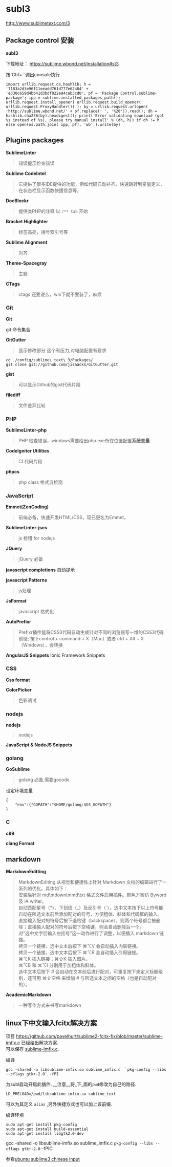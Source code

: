 # subl3

<http://www.sublimetext.com/3>

## Package control 安装

**subl3** 

下载地址： <https://sublime.wbond.net/installation#st3>

按`Ctrl+\``调出console执行

	import urllib.request,os,hashlib; h = '7183a2d3e96f11eeadd761d777e62404' + 'e330c659d4bb41d3bdf022e94cab3cd0'; pf = 'Package Control.sublime-package'; ipp = sublime.installed_packages_path(); urllib.request.install_opener( urllib.request.build_opener( urllib.request.ProxyHandler()) ); by = urllib.request.urlopen( 'http://sublime.wbond.net/' + pf.replace(' ', '%20')).read(); dh = hashlib.sha256(by).hexdigest(); print('Error validating download (got %s instead of %s), please try manual install' % (dh, h)) if dh != h else open(os.path.join( ipp, pf), 'wb' ).write(by)


## Plugins packages

**SublimeLinter**
> 错误提示检查错误

**Sublime CodeIntel**
> 它提供了很多IDE提供的功能，例如代码自动补齐，快速跳转到变量定义，在状态栏显示函数快捷信息等。

**DocBlockr**
> 提供类PHP的注释 以 `/** tab` 开始

**Bracket Highlighter**
> 标签高亮，括号双引号等

**Sublime Alignment**
>  对齐

**Theme-Spacegray**
>  主题

**CTags**
>  ctags 还要说么，win下就不要装了，麻烦

### Git

**Git**

git 命令集合

**GitGutter**

> 显示修改部分  这个有压力,对电脑配置有要求

	cd ./config/sublime\ text\ 3/Packages/
	git clone git://github.com/jisaacks/GitGutter.git

**gist**  

> 可以显示Github的gist代码片段

**filediff**

> 文件差异比较

### PHP

**SublimeLinter-php**  
>   PHP 检查错误，windows需要给出php.exe所在位置配置**系统变量**

**CodeIgniter Utilities**
>  CI 代码片段

**phpcs**
>  php class 格式自检测

### JavaScript

**Emmet(ZenCoding)**
> 前端必备，快速开发HTML/CSS，现已更名为Emmet。

**SublimeLinter-jscs**
>  js 检错 for nodejs

**JQuery**
> jQuery 必备

**javascript completions**
自动提示

**javascript Patterns**
> js处理

**JsFormat**
> javascript 格式化

**AutoPrefixr**
> Prefixr插件能将CSS3代码自动生成针对不同的浏览器写一堆的CSS3代码前缀; 按下control + command + X（Mac）或者 ctrl + Alt + X（Windows），会转换

**AngularJS Snippets**
Ionic Framework Snippets

### CSS

**Css format**

**ColorPicker**
> 色彩调试

### nodejs

**nodejs**
>   nodejs

**JavaScript & NodeJS Snippets**

### golang

**GoSublime**
>  golang 必备,需要gocode 

设定环境变量

	{
		"env":{"GOPATH":"$HOME/golang:$GS_GOPATH"}
	}

### C

**c99**

**clang Format**

## markdown

**MarkdownEditting**

> MarkdownEditing 从视觉和便捷性上针对 Markdown 文档的编辑进行了一系列的优化。具体如下：  
> 安装后针对 md\mdown\mmd\txt 格式文件启用插件。颜色方案仿 Byword 及 iA writer。  
> 自动匹配星号（*）、下划线（_）及反引号（`），选中文本按下以上符号能自动在所选文本前后添加配对的符号，方便粗体、斜体和代码框的输入。  
> 直接输入配对的符号后按下退格键（backspace），则两个符号都会被删除；直接输入配对的符号后按下空格键，则会自动删除后一个。  
> 对“选中文字后输入左括号”这一动作进行了调整，以便插入 markdown 链接。  
> 拷贝一个链接，选中文本后按下 ⌘⌥V 会自动插入内联链接。  
> 拷贝一个链接，选中文本后按下 ⌘⌥R 会自动插入引用链接。  
> ⌘⌥K 插入链接；⌘⇧K 插入图片。  
> ⌘⌥B 和 ⌘⌥I 分别用于加粗体和斜体。  
> 选中文本后按下 # 会自动在文本前后进行配对，可重复按下来定义标题级别，还可用 ⌘⇧空格 来增加 # 与所选文本之间的空格（也是自动配对的）。  

**AcademicMarkdown** 

> 一种写作方式来书写markdown

## linux下中文输入fcitx解决方案

项目 <https://github.com/pavelhurt/sublime2-fcitx-fix/blob/master/sublime-imfix.c> 已经给出解决方案.   
可以保存 [sublime-imfix.c](https://raw.github.com/pavelhurt/sublime2-fcitx-fix/master/sublime-imfix.c).

编译

	gcc -shared -o libsublime-imfix.so sublime_imfix.c  `pkg-config --libs --cflags gtk+-2.0` -fPI

为subl启动开启此插件. __注意__将_下_面的`pwd`修改为自己的路径.

	LD_PRELOAD=/pwd/libsublime-imfix.so sublime_text

可以为其定义 `alias` ,另外快捷方式也可以加上该前缀.

编译环境

	sudo apt-get install pkg-config
	sudo apt-get install build-essential
	sudo apt-get install libgtk2.0-dev

gcc -shared -o libsublime-imfix.so sublime_imfix.c  `pkg-config --libs --cflags gtk+-2.0` -fPIC

参看[ubuntu sublime3 chinese input](http://www.apkdv.com/ubuntu-sublime-text-3-chinese-input/)
